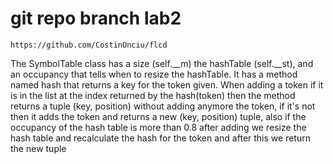 # **git repo branch lab2**
    https://github.com/CostinOnciu/flcd

The SymbolTable class has a size (self.__m)
the hashTable (self.__st), and an occupancy that tells when to resize the hashTable.
It has a method named hash that returns a key for the token given. When adding a token 
if it is in the list at the index returned by the hash(token) then the method returns a tuple 
(key, position) without adding anymore the token, if it's not then it adds the token and returns
a new (key, position) tuple, also if the occupancy of the hash table is more than 0.8 after
adding we resize the hash table and recalculate the hash for the token and after this we return 
the new tuple
